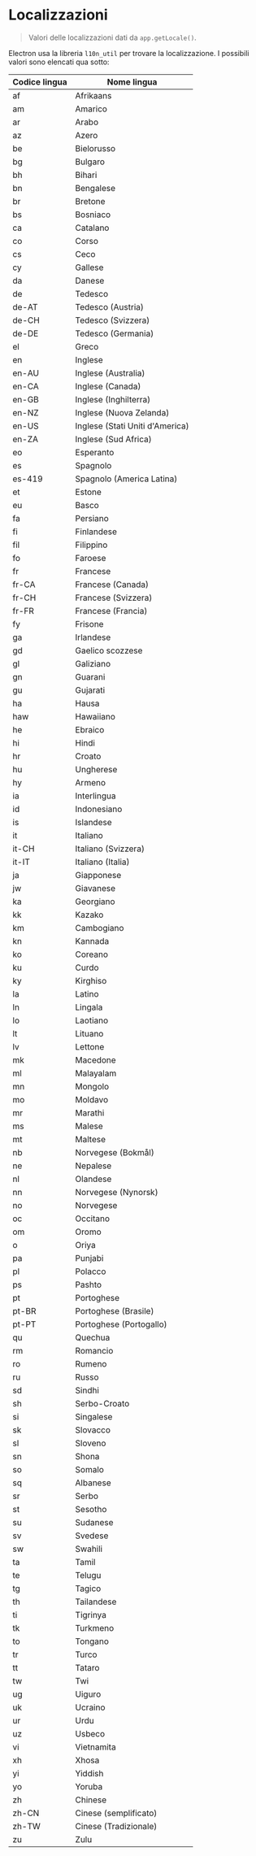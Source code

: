 # Localizzazioni

> Valori delle localizzazioni dati da `app.getLocale()`.

Electron usa la libreria `l10n_util` per trovare la localizzazione. I possibili valori sono elencati qua sotto:

| Codice lingua | Nome lingua                     |
| ------------- | ------------------------------- |
| af            | Afrikaans                       |
| am            | Amarico                         |
| ar            | Arabo                           |
| az            | Azero                           |
| be            | Bielorusso                      |
| bg            | Bulgaro                         |
| bh            | Bihari                          |
| bn            | Bengalese                       |
| br            | Bretone                         |
| bs            | Bosniaco                        |
| ca            | Catalano                        |
| co            | Corso                           |
| cs            | Ceco                            |
| cy            | Gallese                         |
| da            | Danese                          |
| de            | Tedesco                         |
| de-AT         | Tedesco (Austria)               |
| de-CH         | Tedesco (Svizzera)              |
| de-DE         | Tedesco (Germania)              |
| el            | Greco                           |
| en            | Inglese                         |
| en-AU         | Inglese (Australia)             |
| en-CA         | Inglese (Canada)                |
| en-GB         | Inglese (Inghilterra)           |
| en-NZ         | Inglese (Nuova Zelanda)         |
| en-US         | Inglese (Stati Uniti d'America) |
| en-ZA         | Inglese (Sud Africa)            |
| eo            | Esperanto                       |
| es            | Spagnolo                        |
| es-419        | Spagnolo (America Latina)       |
| et            | Estone                          |
| eu            | Basco                           |
| fa            | Persiano                        |
| fi            | Finlandese                      |
| fil           | Filippino                       |
| fo            | Faroese                         |
| fr            | Francese                        |
| fr-CA         | Francese (Canada)               |
| fr-CH         | Francese (Svizzera)             |
| fr-FR         | Francese (Francia)              |
| fy            | Frisone                         |
| ga            | Irlandese                       |
| gd            | Gaelico scozzese                |
| gl            | Galiziano                       |
| gn            | Guarani                         |
| gu            | Gujarati                        |
| ha            | Hausa                           |
| haw           | Hawaiiano                       |
| he            | Ebraico                         |
| hi            | Hindi                           |
| hr            | Croato                          |
| hu            | Ungherese                       |
| hy            | Armeno                          |
| ia            | Interlingua                     |
| id            | Indonesiano                     |
| is            | Islandese                       |
| it            | Italiano                        |
| it-CH         | Italiano (Svizzera)             |
| it-IT         | Italiano (Italia)               |
| ja            | Giapponese                      |
| jw            | Giavanese                       |
| ka            | Georgiano                       |
| kk            | Kazako                          |
| km            | Cambogiano                      |
| kn            | Kannada                         |
| ko            | Coreano                         |
| ku            | Curdo                           |
| ky            | Kirghiso                        |
| la            | Latino                          |
| ln            | Lingala                         |
| lo            | Laotiano                        |
| lt            | Lituano                         |
| lv            | Lettone                         |
| mk            | Macedone                        |
| ml            | Malayalam                       |
| mn            | Mongolo                         |
| mo            | Moldavo                         |
| mr            | Marathi                         |
| ms            | Malese                          |
| mt            | Maltese                         |
| nb            | Norvegese (Bokmål)              |
| ne            | Nepalese                        |
| nl            | Olandese                        |
| nn            | Norvegese (Nynorsk)             |
| no            | Norvegese                       |
| oc            | Occitano                        |
| om            | Oromo                           |
| o             | Oriya                           |
| pa            | Punjabi                         |
| pl            | Polacco                         |
| ps            | Pashto                          |
| pt            | Portoghese                      |
| pt-BR         | Portoghese (Brasile)            |
| pt-PT         | Portoghese (Portogallo)         |
| qu            | Quechua                         |
| rm            | Romancio                        |
| ro            | Rumeno                          |
| ru            | Russo                           |
| sd            | Sindhi                          |
| sh            | Serbo-Croato                    |
| si            | Singalese                       |
| sk            | Slovacco                        |
| sl            | Sloveno                         |
| sn            | Shona                           |
| so            | Somalo                          |
| sq            | Albanese                        |
| sr            | Serbo                           |
| st            | Sesotho                         |
| su            | Sudanese                        |
| sv            | Svedese                         |
| sw            | Swahili                         |
| ta            | Tamil                           |
| te            | Telugu                          |
| tg            | Tagico                          |
| th            | Tailandese                      |
| ti            | Tigrinya                        |
| tk            | Turkmeno                        |
| to            | Tongano                         |
| tr            | Turco                           |
| tt            | Tataro                          |
| tw            | Twi                             |
| ug            | Uiguro                          |
| uk            | Ucraino                         |
| ur            | Urdu                            |
| uz            | Usbeco                          |
| vi            | Vietnamita                      |
| xh            | Xhosa                           |
| yi            | Yiddish                         |
| yo            | Yoruba                          |
| zh            | Chinese                         |
| zh-CN         | Cinese (semplificato)           |
| zh-TW         | Cinese (Tradizionale)           |
| zu            | Zulu                            |